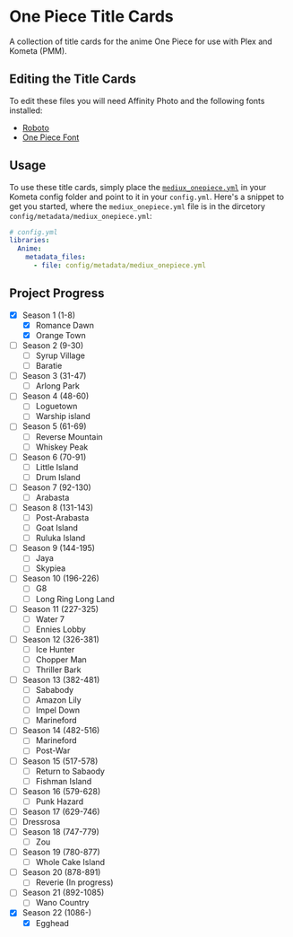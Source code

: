# One Piece Title Cards
 A collection of title cards for the anime One Piece for use with Plex and Kometa (PMM).

## Editing the Title Cards

 To edit these files you will need Affinity Photo and the following fonts installed:

 - [Roboto](https://fonts.google.com/specimen/Roboto)
 - [One Piece Font](https://fontmeme.com/fonts/one-piece-manga-font/)

## Usage

 To use these title cards, simply place the [`mediux_onepiece.yml`](mediux_onepiece.yml) in your Kometa config folder and point to it in your `config.yml`. Here's a snippet to get you started, where the `mediux_onepiece.yml` file is in the dircetory `config/metadata/mediux_onepiece.yml`:

 ``` yml title="config.yml"
 # config.yml
 libraries:
   Anime:
     metadata_files:
       - file: config/metadata/mediux_onepiece.yml
  ```

## Project Progress

- [X] Season 1 (1-8)
   - [X] Romance Dawn
   - [X] Orange Town
- [ ] Season 2 (9-30)
  - [ ] Syrup Village
  - [ ] Baratie
- [ ] Season 3 (31-47)
  - [ ] Arlong Park
- [ ] Season 4 (48-60)
  - [ ] Loguetown
  - [ ] Warship island
- [ ] Season 5 (61-69)
  - [ ] Reverse Mountain
  - [ ] Whiskey Peak
- [ ] Season 6 (70-91)
  - [ ] Little Island
  - [ ] Drum Island
- [ ] Season 7 (92-130)
  - [ ] Arabasta
- [ ] Season 8 (131-143)
  - [ ] Post-Arabasta
  - [ ] Goat Island
  - [ ] Ruluka Island
- [ ] Season 9 (144-195)
  - [ ] Jaya
  - [ ] Skypiea
- [ ] Season 10 (196-226)
  - [ ] G8
  - [ ] Long Ring Long Land
- [ ] Season 11 (227-325)
  - [ ] Water 7
  - [ ] Ennies Lobby
- [ ] Season 12 (326-381)
  - [ ] Ice Hunter
  - [ ] Chopper Man
  - [ ] Thriller Bark
- [ ] Season 13 (382-481)
  - [ ] Sababody
  - [ ] Amazon Lily
  - [ ] Impel Down
  - [ ] Marineford
- [ ] Season 14 (482-516)
  - [ ] Marineford
  - [ ] Post-War
- [ ] Season 15 (517-578)
  - [ ] Return to Sabaody
  - [ ] Fishman Island
- [ ] Season 16 (579-628)
  - [ ] Punk Hazard
- [ ] Season 17 (629-746)
 - [ ] Dressrosa
- [ ] Season 18 (747-779)
  - [ ] Zou
- [ ] Season 19 (780-877)
  - [ ] Whole Cake Island
- [ ] Season 20 (878-891)
  - [ ] Reverie (In progress)
- [ ] Season 21 (892-1085)
  - [ ] Wano Country
- [X] Season 22 (1086-)
  - [X] Egghead
